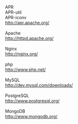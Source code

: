 APR<br>
APR-util<br>
APR-iconv<br>
<a href="http://apr.apache.org/">http://apr.apache.org/</a><br>
<br>
Apache<br>
<a href="http://httpd.apache.org/">http://httpd.apache.org/</a><br>
<br>
Nginx<br>
<a href="http://nginx.org/">http://nginx.org/</a><br>
<br>
php<br>
<a href="http://www.php.net/">http://www.php.net/</a><br>
<br>
MySQL<br>
<a href="http://dev.mysql.com/downloads/">http://dev.mysql.com/downloads/</a><br>
<br>
PostgreSQL<br>
<a href="http://www.postgresql.org/">http://www.postgresql.org/</a><br>
<br/>
MongoDB<br/>
<a href="http://www.mongodb.org/">http://www.mongodb.org/</a><br/>

